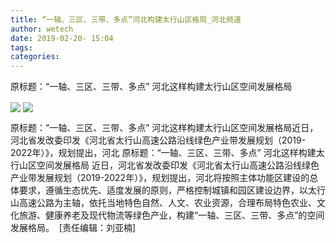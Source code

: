 ```yaml
---
title: “一轴、三区、三带、多点”河北构建太行山区格局_河北频道
author: wetech
date: 2019-02-20- 15:04
tags: 
categories: 
---
```

原标题：“一轴、三区、三带、多点” 河北这样构建太行山区空间发展格局
<!-- more -->
                
<img align="center" border="0" src="http://p0.ifengimg.com/fck/2019_08/79dceea1cfb08e0_w640_h10458.png" />
                
<img align="center" border="0" src="http://p2.ifengimg.com/a/2016/0810/204c433878d5cf9size1_w16_h16.png" />
            
原标题：“一轴、三区、三带、多点” 河北这样构建太行山区空间发展格局近日，河北省发改委印发《河北省太行山高速公路沿线绿色产业带发展规划（2019-2022年）》，规划提出，河北
原标题：“一轴、三区、三带、多点” 河北这样构建太行山区空间发展格局
近日，河北省发改委印发《河北省太行山高速公路沿线绿色产业带发展规划（2019-2022年）》，规划提出，河北将按照主体功能区建设的总体要求，遵循生态优先、适度发展的原则，严格控制城镇和园区建设边界，以太行山高速公路为主轴，依托当地特色自然、人文、农业资源，合理布局特色农业、文化旅游、健康养老及现代物流等绿色产业，构建“一轴、三区、三带、多点”的空间发展格局。 
[责任编辑：刘亚楠]
            
